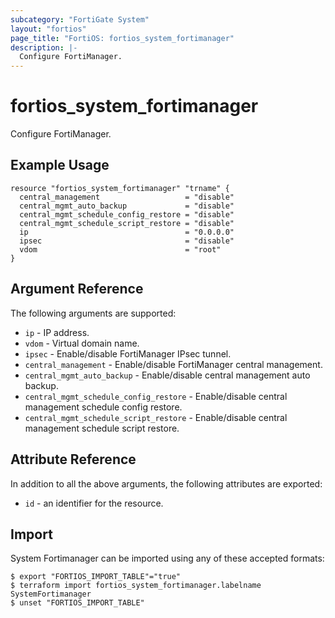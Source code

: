 ```yaml
---
subcategory: "FortiGate System"
layout: "fortios"
page_title: "FortiOS: fortios_system_fortimanager"
description: |-
  Configure FortiManager.
---
```


# fortios_system_fortimanager
Configure FortiManager.

## Example Usage

```hcl
resource "fortios_system_fortimanager" "trname" {
  central_management                   = "disable"
  central_mgmt_auto_backup             = "disable"
  central_mgmt_schedule_config_restore = "disable"
  central_mgmt_schedule_script_restore = "disable"
  ip                                   = "0.0.0.0"
  ipsec                                = "disable"
  vdom                                 = "root"
}
```

## Argument Reference

The following arguments are supported:

* `ip` - IP address.
* `vdom` - Virtual domain name.
* `ipsec` - Enable/disable FortiManager IPsec tunnel.
* `central_management` - Enable/disable FortiManager central management.
* `central_mgmt_auto_backup` - Enable/disable central management auto backup.
* `central_mgmt_schedule_config_restore` - Enable/disable central management schedule config restore.
* `central_mgmt_schedule_script_restore` - Enable/disable central management schedule script restore.


## Attribute Reference

In addition to all the above arguments, the following attributes are exported:
* `id` - an identifier for the resource.

## Import

System Fortimanager can be imported using any of these accepted formats:
```
$ export "FORTIOS_IMPORT_TABLE"="true"
$ terraform import fortios_system_fortimanager.labelname SystemFortimanager
$ unset "FORTIOS_IMPORT_TABLE"
```
